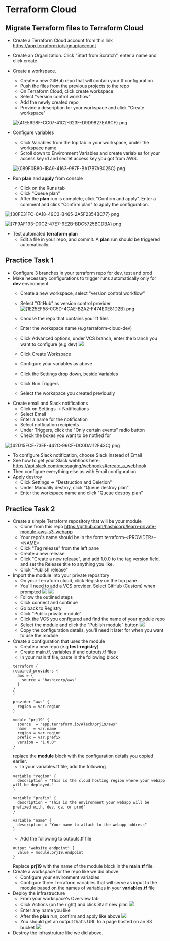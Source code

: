 # Terraform Cloud

## Migrate Terraform files to Terraform Cloud
-  Create a Terraform Cloud account from this link https://app.terraform.io/signup/account
- Create an Organization. Click "Start from Scratch", enter a name and click create.
- Create a workspace.
  - Create a new GitHub repo that will contain your tf configuration
  - Push the files from the previous projects to the repo
  - On Terraform Cloud, click create workspace
  - Select "version control workflow"
  - Add the newly created repo
  - Provide a description for your workspace and click "Create workspace"
  
  ![{41E5698F-CC07-41C2-923F-D9D9827EA6CF} png](https://user-images.githubusercontent.com/76074379/132105461-ff101bf8-4dd7-4bfa-89cf-39b8b2d865c5.jpg)
  
- Configure variables
  - Click Variables from the top tab in your workspace, under the workspace name
  - Scroll down to Environment Variables and create variables for your access key id and secret access key you got from AWS.
  
  ![{089F0B80-1BA9-4163-987F-BA17B7AB025C} png](https://user-images.githubusercontent.com/76074379/132105503-dbdb84d5-6fec-4866-b3cb-ce7889ce7d22.jpg)
  
- Run **plan** and **apply** from console
  - Click on the Runs tab
  - Click "Queue plan"
  - After the **plan** run is complete, click "Confirm and apply". Enter a comment and click "Confirm plan" to apply the configuration.
  
![{30FE31FC-0A18-49C3-B465-2A5F2354BC77} png](https://user-images.githubusercontent.com/76074379/132105581-e959d182-0b4c-4060-a4ec-497a49c51312.jpg)

![{7F9AF193-D0C2-47E7-9E2B-BDC5725BCDBA} png](https://user-images.githubusercontent.com/76074379/132105620-ff7b1cd3-a213-46f5-82b2-f0b70d87e4c5.jpg)

- Test automated **terraform plan** 
  - Edit a file in your repo, and commit. A **plan** run should be triggered automatically.

## Practice Task 1
- Configure 3 branches in your terraform repo for dev, test and prod
- Make necessary configurations to trigger runs automatically only for **dev** environment.
  - Create a new workspace, select "version control workflow"
  - Select "GitHub" as version control provider
![{1E25EF58-0C5D-4CAE-B2A2-F474E0E81D2B} png](https://user-images.githubusercontent.com/76074379/132105912-2ff48417-0a6d-46c6-9670-b74819b6c90b.jpg)

  - Choose the repo that contains your tf files
  - Enter the workspace name (e.g terraform-cloud-dev)
  - Click Advanced options, under VCS branch, enter the branch you want to configure (e.g dev) ![](imgs/branch.png)
  - Click Create Workspace
  - Configure your variables as above
  - Click the Settings drop down, beside Variables
  - Click Run Triggers
  - Select the workspace you created previously
- Create email and Slack notifications
  - Click on Settings -> Notifications
  - Select Email
  - Enter a name for the notification
  - Select notfication recipients
  - Under Triggers, click the "Only certain events" radio button
  - Check the boxes you want to be notfied for

![{42D15FCE-73EF-442C-96CF-DC0DA112F43C} png](https://user-images.githubusercontent.com/76074379/132106226-b5366b95-a26d-428f-a3f1-290e65dc596c.jpg)
  - To configure Slack notification, choose Slack instead of Email
  - See how to get your Slack webhook here: https://api.slack.com/messaging/webhooks#create_a_webhook
  - Then configure everything else as with Email configuration
- Apply destroy
  - Click Settings -> "Destruction and Deletion"
  - Under Manually destroy, click "Queue destroy plan"
  - Enter the workspace name and click "Queue destroy plan"

## Practice Task 2
- Create a simple Terraform repository that will be your module
  - Clone from this repo https://github.com/hashicorp/learn-private-module-aws-s3-webapp
  - Your repo's name should be in the form terraform-\<PROVIDER>-\<NAME>
  - Click "Tag release" from the left pane
  - Create a new release
  - Click "Create a new release", and add 1.0.0 to the tag version field, and set the Release title to anything you like.
  - Click "Publish release"
- Import the module into your private repository
  - On your Terraform cloud, click Registry on the top pane
  - You'll need to add a VCS provider. Select GitHub (Custom) when prompted ![](imgs/oauth-terr.png) ![](imgs/git-oauth.png)
  - Follow the outlined steps 
  - Click connect and continue 
  - Go back to Registry
  - Click "Public private module"
  - Click the VCS you configured and find the name of your module repo
  - Select the module and click the "Publish module" button ![](imgs/add-module.png)
  - Copy the configuration details, you'll need it later for when you want to use the module
- Create a configuration that uses the module
  - Create a new repo (e.g **test-registry**)
  - Create main.tf, variables.tf and outputs.tf files
  - In your main.tf file, paste in the following block
  ```
  terraform {
  required_providers {
    aws = {
      source = "hashicorp/aws"
    }
  }
  }

  provider "aws" {
    region = var.region
  }

  module "prj19" {
    source  = "app.terraform.io/ATech/prj19/aws"
    name   = var.name
    region = var.region
    prefix = var.prefix
    version = "1.0.0"
  }
  ```
  replace the **module** block with the configuration details you copied earlier.
  - In your variables.tf file, add the following
  ```
  variable "region" {
    description = "This is the cloud hosting region where your webapp will be deployed."
  }

  variable "prefix" {
    description = "This is the environment your webapp will be prefixed with. dev, qa, or prod"
  }

  variable "name" {
    description = "Your name to attach to the webapp address"
  }
  ```
  - Add the following to outputs.tf file
  ```
  output "website_endpoint" {
    value = module.prj19.endpoint
  }
  ```
  Replace **prj19** with the name of the module block in the **main.tf** file.
- Create a workspace for the repo like we did above
  - Configure your environment variables
  - Configure three Terraform variables that will serve as input to the module based on the names of variables in your **variables.tf** file
- Deploy the infrastructure
  - From your workspace's Overview tab
  - Click Actions (on the right) and click Start new plan ![](imgs/plan-priv.png)
  - Enter any name you like
  - After the **plan** run, confirm and apply like above ![](imgs/apply-priv.png)
  - You should get an output that's URL to a page hosted on an S3 bucket ![](imgs/website.png)
- Destroy the infrastruture like we did above.

